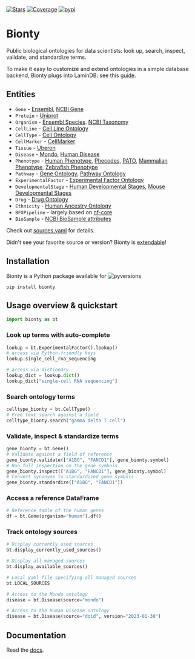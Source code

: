 [![Stars](https://img.shields.io/github/stars/laminlabs/bionty?logo=GitHub&color=yellow)](https://github.com/laminlabs/bionty)
[![Coverage](https://codecov.io/gh/laminlabs/bionty/branch/main/graph/badge.svg?token=8292E0S0Z7)](https://codecov.io/gh/laminlabs/bionty)
[![pypi](https://img.shields.io/pypi/v/bionty?color=blue&label=pypi%20package)](https://pypi.org/project/bionty)

# Bionty

Public biological ontologies for data scientists: look up, search, inspect, validate, and standardize terms.

To make it easy to customize and extend ontologies in a simple database backend, Bionty plugs into LaminDB: see this [guide](https://lamin.ai/docs/bio-registries).

## Entities

- `Gene` - [Ensembl](https://ensembl.org), [NCBI Gene](https://www.ncbi.nlm.nih.gov/gene)
- `Protein` - [Uniprot](https://www.uniprot.org/)
- `Organism` - [Ensembl Species](https://useast.ensembl.org/info/about/species.html). [NCBI Taxonomy](https://www.ncbi.nlm.nih.gov/taxonomy)
- `CellLine` - [Cell Line Ontology](https://github.com/CLO-ontology/CLO)
- `CellType` - [Cell Ontology](https://obophenotype.github.io/cell-ontology)
- `CellMarker` - [CellMarker](http://xteam.xbio.top/CellMarker)
- `Tissue` - [Uberon](http://obophenotype.github.io/uberon)
- `Disease` - [Mondo](https://mondo.monarchinitiative.org), [Human Disease](https://disease-ontology.org)
- `Phenotype` - [Human Phenotype](https://hpo.jax.org/app), [Phecodes](https://phewascatalog.org/phecodes_icd10), [PATO](https://github.com/pato-ontology/pato), [Mammalian Phenotype](http://obofoundry.org/ontology/mp.html), [Zebrafish Phenotype](http://obofoundry.org/ontology/zp.html)
- `Pathway` - [Gene Ontology](https://bioportal.bioontology.org/ontologies/GO), [Pathway Ontology](https://bioportal.bioontology.org/ontologies/PW)
- `ExperimentalFactor` - [Experimental Factor Ontology](https://www.ebi.ac.uk/ols/ontologies/efo)
- `DevelopmentalStage` - [Human Developmental Stages](https://github.com/obophenotype/developmental-stage-ontologies/wiki/HsapDv), [Mouse Developmental Stages](https://github.com/obophenotype/developmental-stage-ontologies/wiki/MmusDv)
- `Drug` - [Drug Ontology](https://bioportal.bioontology.org/ontologies/DRON)
- `Ethnicity` - [Human Ancestry Ontology](https://github.com/EBISPOT/hancestro)
- `BFXPipeline` - largely based on [nf-core](https://nf-co.re)
- `BioSample` - [NCBI BioSample attributes](https://www.ncbi.nlm.nih.gov/biosample/docs/attributes)

Check out [sources.yaml](https://github.com/laminlabs/bionty/blob/main/bionty/sources/sources.yaml) for details.

Didn't see your favorite source or version? Bionty is [extendable](https://lamin.ai/docs/bionty/guide/extend)!

## Installation

Bionty is a Python package available for ![pyversions](https://img.shields.io/pypi/pyversions/bionty)

```shell
pip install bionty
```

## Usage overview & quickstart

```python
import bionty as bt
```

### Look up terms with auto-complete

```python
lookup = bt.ExperimentalFactor().lookup()
# access via Python-friendly keys
lookup.single_cell_rna_sequencing

# access via dictionary
lookup_dict = lookup.dict()
lookup_dict["single-cell RNA sequencing"]
```

### Search ontology terms

```python
celltype_bionty = bt.CellType()
# Free text search against a field
celltype_bionty.search("gamma delta T cell")
```

### Validate, inspect & standardize terms

```python
gene_bionty = bt.Gene()
# Validate against a field of reference
gene_bionty.validate(["A1BG", "FANCD1"], gene_bionty.symbol)
# Run full inspection on the gene symbols
gene_bionty.inspect(["A1BG", "FANCD1"], gene_bionty.symbol)
# Convert synonyms to standardized gene symbols
gene_bionty.standardize(["A1BG", "FANCD1"])
```

### Access a reference DataFrame

```python
# Reference table of the human genes
df = bt.Gene(organism="human").df()
```

### Track ontology sources

```python
# Display currently used sources
bt.display_currently_used_sources()

# Display all managed sources
bt.display_available_sources()

# Local yaml file specifying all managed sources
bt.LOCAL_SOURCES

# Access to the Mondo ontology
disease = bt.Disease(source="mondo")

# Access to the Human Disease ontology
disease = bt.Disease(source="doid", version="2023-01-30")
```

## Documentation

Read the [docs](https://lamin.ai/docs/bionty/).
